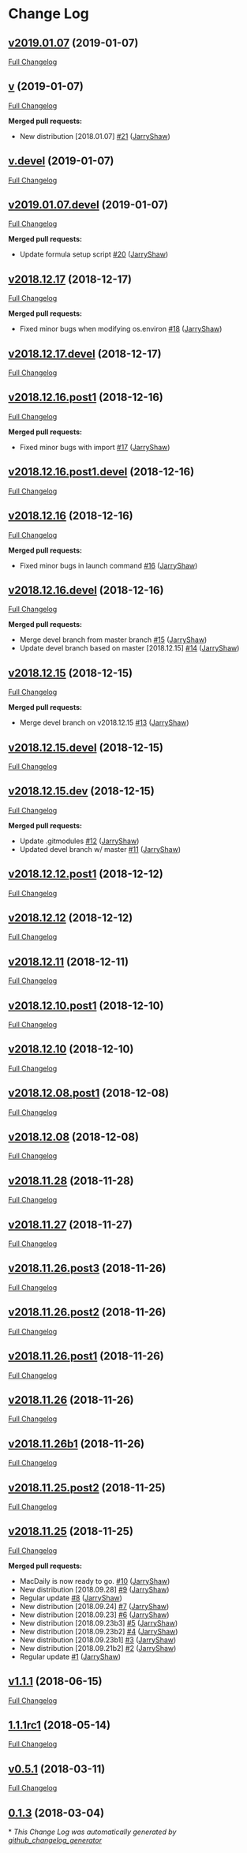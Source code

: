 # Change Log

## [v2019.01.07](https://github.com/JarryShaw/MacDaily/tree/v2019.01.07) (2019-01-07)
[Full Changelog](https://github.com/JarryShaw/MacDaily/compare/v...v2019.01.07)

## [v](https://github.com/JarryShaw/MacDaily/tree/v) (2019-01-07)
[Full Changelog](https://github.com/JarryShaw/MacDaily/compare/v.devel...v)

**Merged pull requests:**

- New distribution \[2018.01.07\] [\#21](https://github.com/JarryShaw/MacDaily/pull/21) ([JarryShaw](https://github.com/JarryShaw))

## [v.devel](https://github.com/JarryShaw/MacDaily/tree/v.devel) (2019-01-07)
[Full Changelog](https://github.com/JarryShaw/MacDaily/compare/v2019.01.07.devel...v.devel)

## [v2019.01.07.devel](https://github.com/JarryShaw/MacDaily/tree/v2019.01.07.devel) (2019-01-07)
[Full Changelog](https://github.com/JarryShaw/MacDaily/compare/v2018.12.17...v2019.01.07.devel)

**Merged pull requests:**

-  Update formula setup script [\#20](https://github.com/JarryShaw/MacDaily/pull/20) ([JarryShaw](https://github.com/JarryShaw))

## [v2018.12.17](https://github.com/JarryShaw/MacDaily/tree/v2018.12.17) (2018-12-17)
[Full Changelog](https://github.com/JarryShaw/MacDaily/compare/v2018.12.17.devel...v2018.12.17)

**Merged pull requests:**

- Fixed minor bugs when modifying os.environ [\#18](https://github.com/JarryShaw/MacDaily/pull/18) ([JarryShaw](https://github.com/JarryShaw))

## [v2018.12.17.devel](https://github.com/JarryShaw/MacDaily/tree/v2018.12.17.devel) (2018-12-17)
[Full Changelog](https://github.com/JarryShaw/MacDaily/compare/v2018.12.16.post1...v2018.12.17.devel)

## [v2018.12.16.post1](https://github.com/JarryShaw/MacDaily/tree/v2018.12.16.post1) (2018-12-16)
[Full Changelog](https://github.com/JarryShaw/MacDaily/compare/v2018.12.16.post1.devel...v2018.12.16.post1)

**Merged pull requests:**

- Fixed minor bugs with import [\#17](https://github.com/JarryShaw/MacDaily/pull/17) ([JarryShaw](https://github.com/JarryShaw))

## [v2018.12.16.post1.devel](https://github.com/JarryShaw/MacDaily/tree/v2018.12.16.post1.devel) (2018-12-16)
[Full Changelog](https://github.com/JarryShaw/MacDaily/compare/v2018.12.16...v2018.12.16.post1.devel)

## [v2018.12.16](https://github.com/JarryShaw/MacDaily/tree/v2018.12.16) (2018-12-16)
[Full Changelog](https://github.com/JarryShaw/MacDaily/compare/v2018.12.16.devel...v2018.12.16)

**Merged pull requests:**

- Fixed minor bugs in launch command [\#16](https://github.com/JarryShaw/MacDaily/pull/16) ([JarryShaw](https://github.com/JarryShaw))

## [v2018.12.16.devel](https://github.com/JarryShaw/MacDaily/tree/v2018.12.16.devel) (2018-12-16)
[Full Changelog](https://github.com/JarryShaw/MacDaily/compare/v2018.12.15...v2018.12.16.devel)

**Merged pull requests:**

- Merge devel branch  from master branch [\#15](https://github.com/JarryShaw/MacDaily/pull/15) ([JarryShaw](https://github.com/JarryShaw))
- Update devel branch based on master \[2018.12.15\] [\#14](https://github.com/JarryShaw/MacDaily/pull/14) ([JarryShaw](https://github.com/JarryShaw))

## [v2018.12.15](https://github.com/JarryShaw/MacDaily/tree/v2018.12.15) (2018-12-15)
[Full Changelog](https://github.com/JarryShaw/MacDaily/compare/v2018.12.15.devel...v2018.12.15)

**Merged pull requests:**

- Merge devel branch on v2018.12.15 [\#13](https://github.com/JarryShaw/MacDaily/pull/13) ([JarryShaw](https://github.com/JarryShaw))

## [v2018.12.15.devel](https://github.com/JarryShaw/MacDaily/tree/v2018.12.15.devel) (2018-12-15)
[Full Changelog](https://github.com/JarryShaw/MacDaily/compare/v2018.12.15.dev...v2018.12.15.devel)

## [v2018.12.15.dev](https://github.com/JarryShaw/MacDaily/tree/v2018.12.15.dev) (2018-12-15)
[Full Changelog](https://github.com/JarryShaw/MacDaily/compare/v2018.12.12.post1...v2018.12.15.dev)

**Merged pull requests:**

- Update .gitmodules [\#12](https://github.com/JarryShaw/MacDaily/pull/12) ([JarryShaw](https://github.com/JarryShaw))
- Updated devel branch w/ master [\#11](https://github.com/JarryShaw/MacDaily/pull/11) ([JarryShaw](https://github.com/JarryShaw))

## [v2018.12.12.post1](https://github.com/JarryShaw/MacDaily/tree/v2018.12.12.post1) (2018-12-12)
[Full Changelog](https://github.com/JarryShaw/MacDaily/compare/v2018.12.12...v2018.12.12.post1)

## [v2018.12.12](https://github.com/JarryShaw/MacDaily/tree/v2018.12.12) (2018-12-12)
[Full Changelog](https://github.com/JarryShaw/MacDaily/compare/v2018.12.11...v2018.12.12)

## [v2018.12.11](https://github.com/JarryShaw/MacDaily/tree/v2018.12.11) (2018-12-11)
[Full Changelog](https://github.com/JarryShaw/MacDaily/compare/v2018.12.10.post1...v2018.12.11)

## [v2018.12.10.post1](https://github.com/JarryShaw/MacDaily/tree/v2018.12.10.post1) (2018-12-10)
[Full Changelog](https://github.com/JarryShaw/MacDaily/compare/v2018.12.10...v2018.12.10.post1)

## [v2018.12.10](https://github.com/JarryShaw/MacDaily/tree/v2018.12.10) (2018-12-10)
[Full Changelog](https://github.com/JarryShaw/MacDaily/compare/v2018.12.08.post1...v2018.12.10)

## [v2018.12.08.post1](https://github.com/JarryShaw/MacDaily/tree/v2018.12.08.post1) (2018-12-08)
[Full Changelog](https://github.com/JarryShaw/MacDaily/compare/v2018.12.08...v2018.12.08.post1)

## [v2018.12.08](https://github.com/JarryShaw/MacDaily/tree/v2018.12.08) (2018-12-08)
[Full Changelog](https://github.com/JarryShaw/MacDaily/compare/v2018.11.28...v2018.12.08)

## [v2018.11.28](https://github.com/JarryShaw/MacDaily/tree/v2018.11.28) (2018-11-28)
[Full Changelog](https://github.com/JarryShaw/MacDaily/compare/v2018.11.27...v2018.11.28)

## [v2018.11.27](https://github.com/JarryShaw/MacDaily/tree/v2018.11.27) (2018-11-27)
[Full Changelog](https://github.com/JarryShaw/MacDaily/compare/v2018.11.26.post3...v2018.11.27)

## [v2018.11.26.post3](https://github.com/JarryShaw/MacDaily/tree/v2018.11.26.post3) (2018-11-26)
[Full Changelog](https://github.com/JarryShaw/MacDaily/compare/v2018.11.26.post2...v2018.11.26.post3)

## [v2018.11.26.post2](https://github.com/JarryShaw/MacDaily/tree/v2018.11.26.post2) (2018-11-26)
[Full Changelog](https://github.com/JarryShaw/MacDaily/compare/v2018.11.26.post1...v2018.11.26.post2)

## [v2018.11.26.post1](https://github.com/JarryShaw/MacDaily/tree/v2018.11.26.post1) (2018-11-26)
[Full Changelog](https://github.com/JarryShaw/MacDaily/compare/v2018.11.26...v2018.11.26.post1)

## [v2018.11.26](https://github.com/JarryShaw/MacDaily/tree/v2018.11.26) (2018-11-26)
[Full Changelog](https://github.com/JarryShaw/MacDaily/compare/v2018.11.26b1...v2018.11.26)

## [v2018.11.26b1](https://github.com/JarryShaw/MacDaily/tree/v2018.11.26b1) (2018-11-26)
[Full Changelog](https://github.com/JarryShaw/MacDaily/compare/v2018.11.25.post2...v2018.11.26b1)

## [v2018.11.25.post2](https://github.com/JarryShaw/MacDaily/tree/v2018.11.25.post2) (2018-11-25)
[Full Changelog](https://github.com/JarryShaw/MacDaily/compare/v2018.11.25...v2018.11.25.post2)

## [v2018.11.25](https://github.com/JarryShaw/MacDaily/tree/v2018.11.25) (2018-11-25)
[Full Changelog](https://github.com/JarryShaw/MacDaily/compare/v1.1.1...v2018.11.25)

**Merged pull requests:**

- MacDaily is now ready to go. [\#10](https://github.com/JarryShaw/MacDaily/pull/10) ([JarryShaw](https://github.com/JarryShaw))
- New distribution \[2018.09.28\] [\#9](https://github.com/JarryShaw/MacDaily/pull/9) ([JarryShaw](https://github.com/JarryShaw))
- Regular update [\#8](https://github.com/JarryShaw/MacDaily/pull/8) ([JarryShaw](https://github.com/JarryShaw))
- New distribution \[2018.09.24\] [\#7](https://github.com/JarryShaw/MacDaily/pull/7) ([JarryShaw](https://github.com/JarryShaw))
- New distribution \[2018.09.23\] [\#6](https://github.com/JarryShaw/MacDaily/pull/6) ([JarryShaw](https://github.com/JarryShaw))
- New distribution \[2018.09.23b3\] [\#5](https://github.com/JarryShaw/MacDaily/pull/5) ([JarryShaw](https://github.com/JarryShaw))
- New distribution \[2018.09.23b2\] [\#4](https://github.com/JarryShaw/MacDaily/pull/4) ([JarryShaw](https://github.com/JarryShaw))
- New distribution \[2018.09.23b1\] [\#3](https://github.com/JarryShaw/MacDaily/pull/3) ([JarryShaw](https://github.com/JarryShaw))
- New distribution \[2018.09.21b2\] [\#2](https://github.com/JarryShaw/MacDaily/pull/2) ([JarryShaw](https://github.com/JarryShaw))
- Regular update [\#1](https://github.com/JarryShaw/MacDaily/pull/1) ([JarryShaw](https://github.com/JarryShaw))

## [v1.1.1](https://github.com/JarryShaw/MacDaily/tree/v1.1.1) (2018-06-15)
[Full Changelog](https://github.com/JarryShaw/MacDaily/compare/1.1.1rc1...v1.1.1)

## [1.1.1rc1](https://github.com/JarryShaw/MacDaily/tree/1.1.1rc1) (2018-05-14)
[Full Changelog](https://github.com/JarryShaw/MacDaily/compare/v0.5.1...1.1.1rc1)

## [v0.5.1](https://github.com/JarryShaw/MacDaily/tree/v0.5.1) (2018-03-11)
[Full Changelog](https://github.com/JarryShaw/MacDaily/compare/0.1.3...v0.5.1)

## [0.1.3](https://github.com/JarryShaw/MacDaily/tree/0.1.3) (2018-03-04)


\* *This Change Log was automatically generated by [github_changelog_generator](https://github.com/skywinder/Github-Changelog-Generator)*